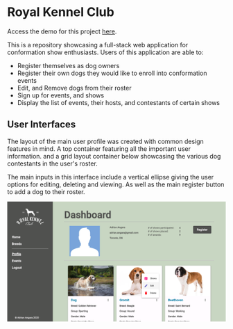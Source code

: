 # Royal Kennel Club

Access the demo for this project [here](https://royalkennelclub-ng.herokuapp.com/#/).

This is a repository showcasing a full-stack web application for conformation show enthusiasts.
Users of this application are able to: 
* Register themselves as dog owners
* Register their own dogs they would like to enroll into conformation events
* Edit, and Remove dogs from their roster
* Sign up for events, and shows
* Display the list of events, their hosts, and contestants of certain shows


## User Interfaces
The layout of the main user profile was created with common design features in mind. 
A top container featuring all the important user information. 
and a grid layout container below showcasing the various dog contestants in the user's roster. 

The  main inputs in this interface include a vertical ellipse giving the user options for editing, deleting and viewing. 
As well as the main register button to add a dog to their roster. 

![User Dashboard](images/dashboard.png)


